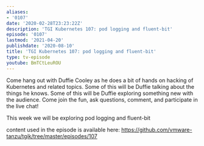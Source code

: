 ```yaml
---
aliases:
- '0107'
date: '2020-02-28T23:23:22Z'
description: 'TGI Kubernetes 107: pod logging and fluent-bit'
episode: '0107'
lastmod: '2021-04-20'
publishdate: '2020-08-10'
title: 'TGI Kubernetes 107: pod logging and fluent-bit'
type: tv-episode
youtube: BmTCtLeuROU
---
```


Come hang out with Duffie Cooley as he does a bit of hands on hacking of Kubernetes and related topics. Some of this will be Duffie talking about the things he knows. Some of this will be Duffie exploring something new with the audience. Come join the fun, ask questions, comment, and participate in the live chat!

This week we will be exploring pod logging and fluent-bit

content used in the episode is available here: https://github.com/vmware-tanzu/tgik/tree/master/episodes/107